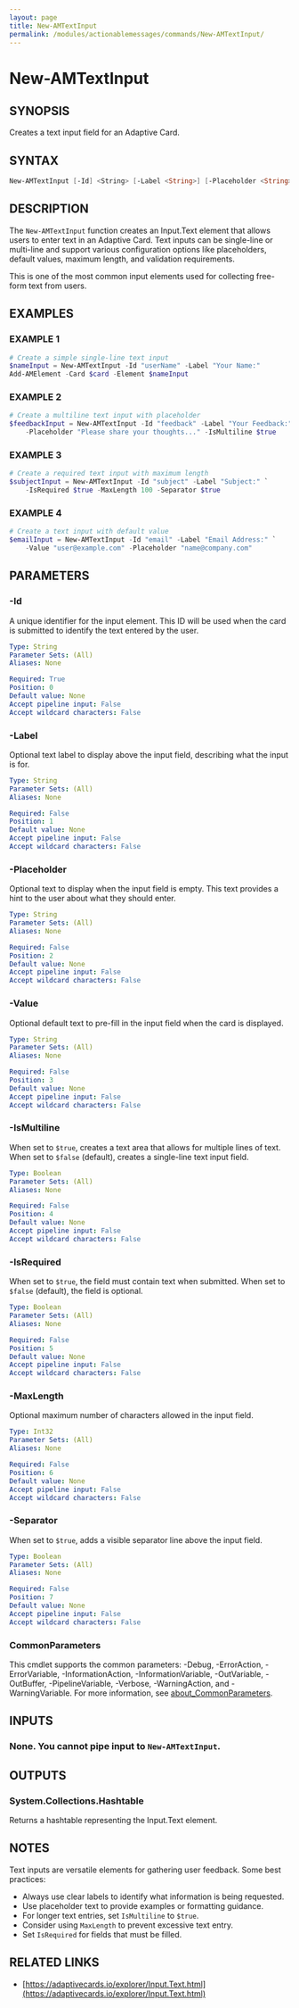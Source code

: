 ```yaml
---
layout: page
title: New-AMTextInput
permalink: /modules/actionablemessages/commands/New-AMTextInput/
---
```


# New-AMTextInput

## SYNOPSIS
Creates a text input field for an Adaptive Card.

## SYNTAX

```powershell
New-AMTextInput [-Id] <String> [-Label <String>] [-Placeholder <String>] [-Value <String>] [-IsMultiline <Boolean>] [-IsRequired <Boolean>] [-MaxLength <Int32>] [-Separator <Boolean>] [-Verbose <SwitchParameter>] [-Debug <SwitchParameter>] [-ErrorAction <ActionPreference>] [-WarningAction <ActionPreference>] [-InformationAction <ActionPreference>] [-ProgressAction <ActionPreference>] [-ErrorVariable <String>] [-WarningVariable <String>] [-InformationVariable <String>] [-OutVariable <String>] [-OutBuffer <Int32>] [-PipelineVariable <String>] [<CommonParameters>]
```

## DESCRIPTION
The `New-AMTextInput` function creates an Input.Text element that allows users to enter text in an Adaptive Card.
Text inputs can be single-line or multi-line and support various configuration options
like placeholders, default values, maximum length, and validation requirements.

This is one of the most common input elements used for collecting free-form text from users.

## EXAMPLES

### EXAMPLE 1
```powershell
# Create a simple single-line text input
$nameInput = New-AMTextInput -Id "userName" -Label "Your Name:"
Add-AMElement -Card $card -Element $nameInput
```


### EXAMPLE 2
```powershell
# Create a multiline text input with placeholder
$feedbackInput = New-AMTextInput -Id "feedback" -Label "Your Feedback:" `
    -Placeholder "Please share your thoughts..." -IsMultiline $true
```


### EXAMPLE 3
```powershell
# Create a required text input with maximum length
$subjectInput = New-AMTextInput -Id "subject" -Label "Subject:" `
    -IsRequired $true -MaxLength 100 -Separator $true
```


### EXAMPLE 4
```powershell
# Create a text input with default value
$emailInput = New-AMTextInput -Id "email" -Label "Email Address:" `
    -Value "user@example.com" -Placeholder "name@company.com"
```

## PARAMETERS

### -Id
A unique identifier for the input element. This ID will be used when the card is submitted
to identify the text entered by the user.

```yaml
Type: String
Parameter Sets: (All)
Aliases: None

Required: True
Position: 0
Default value: None
Accept pipeline input: False
Accept wildcard characters: False
```

### -Label
Optional text label to display above the input field, describing what the input is for.

```yaml
Type: String
Parameter Sets: (All)
Aliases: None

Required: False
Position: 1
Default value: None
Accept pipeline input: False
Accept wildcard characters: False
```

### -Placeholder
Optional text to display when the input field is empty. This text provides a hint to the user
about what they should enter.

```yaml
Type: String
Parameter Sets: (All)
Aliases: None

Required: False
Position: 2
Default value: None
Accept pipeline input: False
Accept wildcard characters: False
```

### -Value
Optional default text to pre-fill in the input field when the card is displayed.

```yaml
Type: String
Parameter Sets: (All)
Aliases: None

Required: False
Position: 3
Default value: None
Accept pipeline input: False
Accept wildcard characters: False
```

### -IsMultiline
When set to `$true`, creates a text area that allows for multiple lines of text.
When set to `$false` (default), creates a single-line text input field.

```yaml
Type: Boolean
Parameter Sets: (All)
Aliases: None

Required: False
Position: 4
Default value: None
Accept pipeline input: False
Accept wildcard characters: False
```

### -IsRequired
When set to `$true`, the field must contain text when submitted.
When set to `$false` (default), the field is optional.

```yaml
Type: Boolean
Parameter Sets: (All)
Aliases: None

Required: False
Position: 5
Default value: None
Accept pipeline input: False
Accept wildcard characters: False
```

### -MaxLength
Optional maximum number of characters allowed in the input field.

```yaml
Type: Int32
Parameter Sets: (All)
Aliases: None

Required: False
Position: 6
Default value: None
Accept pipeline input: False
Accept wildcard characters: False
```

### -Separator
When set to `$true`, adds a visible separator line above the input field.

```yaml
Type: Boolean
Parameter Sets: (All)
Aliases: None

Required: False
Position: 7
Default value: None
Accept pipeline input: False
Accept wildcard characters: False
```

### CommonParameters
This cmdlet supports the common parameters: -Debug, -ErrorAction, -ErrorVariable, -InformationAction, -InformationVariable, -OutVariable, -OutBuffer, -PipelineVariable, -Verbose, -WarningAction, and -WarningVariable. For more information, see [about_CommonParameters](https://learn.microsoft.com/en-us/powershell/module/microsoft.powershell.core/about/about_commonparameters).

## INPUTS
### None. You cannot pipe input to `New-AMTextInput`.

## OUTPUTS
### System.Collections.Hashtable
Returns a hashtable representing the Input.Text element.

## NOTES
Text inputs are versatile elements for gathering user feedback. Some best practices:
- Always use clear labels to identify what information is being requested.
- Use placeholder text to provide examples or formatting guidance.
- For longer text entries, set `IsMultiline` to `$true`.
- Consider using `MaxLength` to prevent excessive text entry.
- Set `IsRequired` for fields that must be filled.

## RELATED LINKS
- [https://adaptivecards.io/explorer/Input.Text.html](https://adaptivecards.io/explorer/Input.Text.html)

